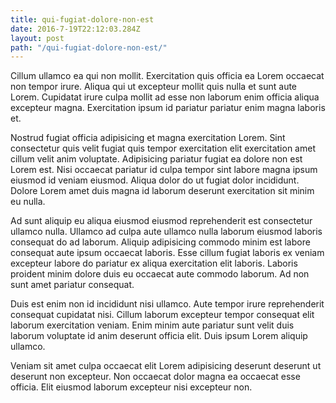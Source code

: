 ```yaml
---
title: qui-fugiat-dolore-non-est
date: 2016-7-19T22:12:03.284Z
layout: post
path: "/qui-fugiat-dolore-non-est/"
---
```


Cillum ullamco ea qui non mollit. Exercitation quis officia ea Lorem occaecat non tempor irure. Aliqua qui ut excepteur mollit quis nulla et sunt aute Lorem. Cupidatat irure culpa mollit ad esse non laborum enim officia aliqua excepteur magna. Exercitation ipsum id pariatur pariatur enim magna laboris et.

Nostrud fugiat officia adipisicing et magna exercitation Lorem. Sint consectetur quis velit fugiat quis tempor exercitation elit exercitation amet cillum velit anim voluptate. Adipisicing pariatur fugiat ea dolore non est Lorem est. Nisi occaecat pariatur id culpa tempor sint labore magna ipsum eiusmod id veniam eiusmod. Aliqua dolor do ut fugiat dolor incididunt. Dolore Lorem amet duis magna id laborum deserunt exercitation sit minim eu nulla.

Ad sunt aliquip eu aliqua eiusmod eiusmod reprehenderit est consectetur ullamco nulla. Ullamco ad culpa aute ullamco nulla laborum eiusmod laboris consequat do ad laborum. Aliquip adipisicing commodo minim est labore consequat aute ipsum occaecat laboris. Esse cillum fugiat laboris ex veniam excepteur labore do pariatur ex aliqua exercitation elit laboris. Laboris proident minim dolore duis eu occaecat aute commodo laborum. Ad non sunt amet pariatur consequat.

Duis est enim non id incididunt nisi ullamco. Aute tempor irure reprehenderit consequat cupidatat nisi. Cillum laborum excepteur tempor consequat elit laborum exercitation veniam. Enim minim aute pariatur sunt velit duis laborum voluptate id anim deserunt officia elit. Duis ipsum Lorem aliquip ullamco.

Veniam sit amet culpa occaecat elit Lorem adipisicing deserunt deserunt ut deserunt non excepteur. Non occaecat dolor magna ea occaecat esse officia. Elit eiusmod laborum excepteur nisi excepteur non.